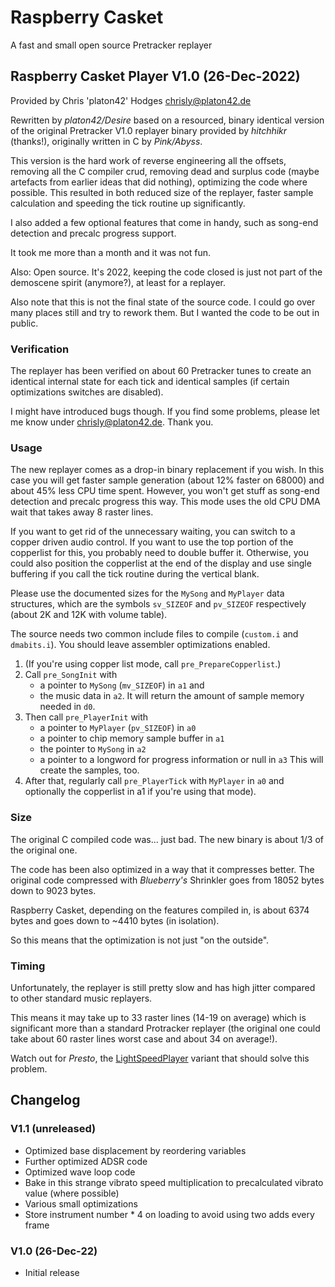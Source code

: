 # Raspberry Casket
A fast and small open source Pretracker replayer

## Raspberry Casket Player V1.0 (26-Dec-2022)

Provided by Chris 'platon42' Hodges <chrisly@platon42.de>

Rewritten by *platon42/Desire* based on a resourced, binary identical
version of the original Pretracker V1.0 replayer binary provided
by *hitchhikr* (thanks!), originally written in C by *Pink/Abyss*.

This version is the hard work of reverse engineering all the
offsets, removing all the C compiler crud, removing dead and
surplus code (maybe artefacts from earlier ideas that did nothing),
optimizing the code where possible. This resulted in both reduced
size of the replayer, faster sample calculation and speeding the
tick routine up significantly.

I also added a few optional features that come in handy, such as
song-end detection and precalc progress support.

It took me more than a month and it was not fun.

Also: Open source. It's 2022, keeping the code closed is just not
part of the demoscene spirit (anymore?), at least for a replayer.

Also note that this is not the final state of the source code.
I could go over many places still and try to rework them.
But I wanted the code to be out in public.

### Verification

The replayer has been verified on about 60 Pretracker tunes to
create an identical internal state for each tick and identical
samples (if certain optimizations switches are disabled).

I might have introduced bugs though. If you find some problems,
please let me know under chrisly@platon42.de. Thank you.

### Usage

The new replayer comes as a drop-in binary replacement if you wish.
In this case you will get faster sample generation (about 12%
faster on 68000) and about 45% less CPU time spent. However, you
won't get stuff as song-end detection and precalc progress this way.
This mode uses the old CPU DMA wait that takes away 8 raster lines.

If you want to get rid of the unnecessary waiting, you can switch
to a copper driven audio control. If you want to use the top portion
of the copperlist for this, you probably need to double buffer it.
Otherwise, you could also position the copperlist at the end of
the display and use single buffering if you call the tick routine
during the vertical blank.

Please use the documented sizes for the `MySong` and `MyPlayer` data
structures, which are the symbols `sv_SIZEOF` and `pv_SIZEOF`
respectively (about 2K and 12K with volume table).

The source needs two common include files to compile (`custom.i` and
`dmabits.i`). You should leave assembler optimizations enabled.

1. (If you're using copper list mode, call `pre_PrepareCopperlist`.)
2. Call `pre_SongInit` with
   - a pointer to `MySong` (`mv_SIZEOF`) in `a1` and
   - the music data in `a2`.
   It will return the amount of sample memory needed in `d0`.
3. Then call `pre_PlayerInit` with
   - a pointer to `MyPlayer` (`pv_SIZEOF`) in `a0`
   - a pointer to chip memory sample buffer in `a1`
   - the pointer to `MySong` in `a2`
   - a pointer to a longword for progress information or null in `a3`
   This will create the samples, too.
4. After that, regularly call `pre_PlayerTick` with `MyPlayer` in `a0`
   and optionally the copperlist in a1 if you're using that mode).

### Size

The original C compiled code was... just bad. The new binary is
about 1/3 of the original one.

The code has been also optimized in a way that it compresses better.
The original code compressed with *Blueberry's* Shrinkler goes from
18052 bytes down to 9023 bytes.

Raspberry Casket, depending on the features compiled in, is about
6374 bytes and goes down to ~4410 bytes (in isolation).

So this means that the optimization is not just "on the outside".

### Timing

Unfortunately, the replayer is still pretty slow and has high
jitter compared to other standard music replayers.

This means it may take up to 33 raster lines (14-19 on average)
which is significant more than a standard Protracker replayer
(the original one could take about 60 raster lines worst case and
about 34 on average!).

Watch out for *Presto*, the [LightSpeedPlayer](https://github.com/arnaud-carre/LSPlayer) variant that should
solve this problem.

## Changelog

### V1.1 (unreleased)
- Optimized base displacement by reordering variables
- Further optimized ADSR code
- Optimized wave loop code
- Bake in this strange vibrato speed multiplication to precalculated vibrato value (where possible)
- Various small optimizations
- Store instrument number * 4 on loading to avoid using two adds every frame

### V1.0 (26-Dec-22)
 
- Initial release